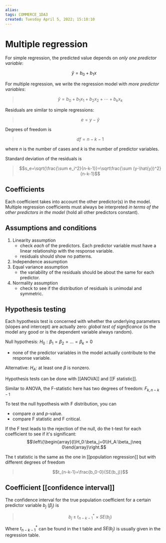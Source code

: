 ```yaml
---
alias: 
tags: COMMERCE_1DA3
created: Tuesday April 5, 2022; 15:10:10 
---
```

# Multiple regression
For simple regression, the predicted value depends on *only one predictor variable*:

$$\hat{y}=b_0+b_1x$$

For multiple regression, we write the regression model with *more predictor variables*:

> $$\hat{y}=b_0+b_1x_1+b_2x_2+\cdots+b_kx_k$$

Residuals are similar to simple regressions:

> $$e=y-\hat{y}$$

Degrees of freedom is

> $$df=n-k-1$$

where $n$ is the number of cases and $k$ is the number of predictor variables.

Standard deviation of the residuals is 

> $$s_e=\sqrt{\frac{\sum e_i^2}{n-k-1}}=\sqrt\frac{\sum (y-\hat{y})^2}{n-k-1}$$

## Coefficients
Each coefficient takes into account the other predictor(s) in the model. Multiple regression coefficients must always be interpreted *in terms of the other predictors in the model* (hold all other predictors constant).

## Assumptions and conditions
1. Linearity assumption
    - check *each* of the predictors. Each predictor variable must have a linear relationship with the response variable.
    - residuals should show no patterns.
2. Independence assumption
3. Equal variance assumption
    - the variability of the residuals should be about the same for each predictor.
4. Normality assumption
    - check to see if the distribution of residuals is unimodal and symmetric.
    
## Hypothesis testing
Each hypothesis test is concerned with whether the underlying parameters (slopes and intercept) are actually zero: *global test of significance* (is the model any good or is the dependent variable always random). 

Null hypothesis: $H_0:\beta_1=\beta_2=\dots=\beta_k=0$
 - none of the predictor variables in the model actually contribute to the response variable.   
 
Alternative: $H_A:$ at least one $\beta$ is nonzero. 

Hypothesis tests can be done with [[ANOVA]] and [[F statistic]]. 

Similar to ANOVA, the F-statistic here has two degrees of freedom: $F_{k, n-k-1}$

To test the null hypothesis with F distribution, you can
- compare $\alpha$ and $p$-value.
- compare F statistic and F critical.

If the F test leads to the rejection of the null, do the t-test for each coefficient to see if it's significant:
$$\left\{\begin{array}{l}H_0:\beta_j=0\\H_A:\beta_j\neq 0\end{array}\right.$$

The t statistic is the same as the one in [[population regression]] but with different degrees of freedom

> $$t_{n-k-1}=\frac{b_0-0}{SE(b_j)}$$

## Coefficient [[confidence interval]]
The confidence interval for the true population coefficient for a certain predictor variable $b_j$ ($\beta_j$) is

> $$b_j\pm t^*_{n-k-1}\times SE(b_j)$$

Where $t^*_{n-k-1}$ can be found in the t table and $SE(b_j)$ is usually given in the regression table. 